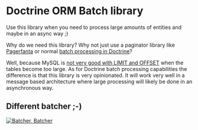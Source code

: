 # Doctrine ORM Batch library
Use this library when you need to process large amounts of entities and maybe in an async way ;)

Why do we need this library? Why not just use a paginator library like [Pagerfanta](https://github.com/whiteoctober/Pagerfanta) or normal [batch processing in Doctrine](https://www.doctrine-project.org/projects/doctrine-orm/en/2.6/reference/batch-processing.html)?

Well, because MySQL is [not very good with LIMIT and OFFSET](https://www.eversql.com/faster-pagination-in-mysql-why-order-by-with-limit-and-offset-is-slow/) 
when the tables become too large. As for Doctrine batch processing capabilities the difference is that this 
library is very opinionated. It will work very well in a message based architecture where large processing will 
likely be done in an asynchronous way.

## Different batcher ;-)

[![Batcher, Batcher](https://img.youtube.com/vi/NL6CDFn2i3I/0.jpg)](https://www.youtube.com/watch?v=NL6CDFn2i3I)
